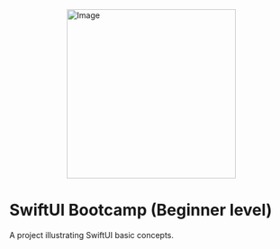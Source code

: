 <img src="https://img.icons8.com/plasticine/452/swiftui.png" alt="Image" width="300" height="300" style="display: block; margin: 0 auto" />

# SwiftUI Bootcamp (Beginner level)

A project illustrating SwiftUI basic concepts.

